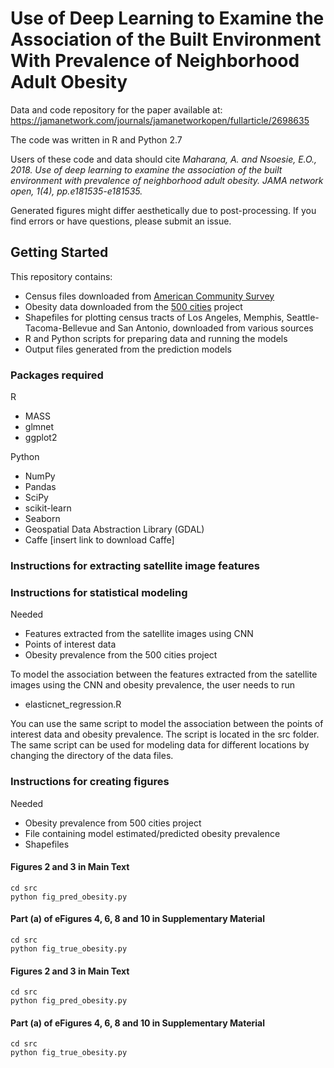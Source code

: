 # Use of Deep Learning to Examine the Association of the Built Environment With Prevalence of Neighborhood Adult Obesity

Data and code repository for the paper available at: https://jamanetwork.com/journals/jamanetworkopen/fullarticle/2698635

The code was written in R and Python 2.7

Users of these code and data should cite *Maharana, A. and Nsoesie, E.O., 2018. Use of deep learning to examine the association of the built environment with prevalence of neighborhood adult obesity. JAMA network open, 1(4), pp.e181535-e181535.* 

Generated figures might differ aesthetically due to post-processing. If you find errors or have questions, please submit an issue.

## Getting Started

This repository contains:
* Census files downloaded from [American Community Survey](https://www.census.gov/programs-surveys/acs)
* Obesity data downloaded from the [500 cities](https://www.cdc.gov/500cities/index.htm) project
* Shapefiles for plotting census tracts of Los Angeles, Memphis, Seattle-Tacoma-Bellevue and San Antonio, downloaded from various sources
* R and Python scripts for preparing data and running the models
* Output files generated from the prediction models

### Packages required
R
* MASS
* glmnet
* ggplot2


Python 
* NumPy
* Pandas
* SciPy
* scikit-learn
* Seaborn
* Geospatial Data Abstraction Library (GDAL)
* Caffe  [insert link to download Caffe]



### Instructions for extracting satellite image features


### Instructions for statistical modeling

Needed

* Features extracted from the satellite images using CNN
* Points of interest data
* Obesity prevalence from the 500 cities project

To model the association between the features extracted from the satellite images using the CNN and obesity prevalence, the user needs to run

* elasticnet_regression.R

You can use the same script to model the association between the points of interest data and obesity prevalence. The script is located in the src folder. The same script can be used for modeling data for different locations by changing the directory of the data files.


### Instructions for creating figures 

Needed

* Obesity prevalence from 500 cities project
* File containing model estimated/predicted obesity prevalence 
* Shapefiles 


#### Figures 2 and 3 in Main Text

```
cd src
python fig_pred_obesity.py
```

#### Part (a) of eFigures 4, 6, 8 and 10 in Supplementary Material 

```
cd src
python fig_true_obesity.py
```

#### Figures 2 and 3 in Main Text

```
cd src
python fig_pred_obesity.py
```

#### Part (a) of eFigures 4, 6, 8 and 10 in Supplementary Material 

```
cd src
python fig_true_obesity.py
```

